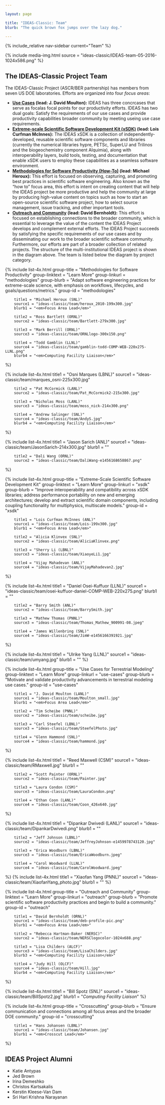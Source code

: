 ```yaml
---

layout: page

title: "IDEAS-Classic: Team"
blurb: "The quick brown fox jumps over the lazy dog."

---
```


<!-- Sidebar Nav -->
<!-- ---------------------------------------------------------------------- -->

{% include_relative nav-sidebar current="Team" %}

<!-- Content -->
<!-- ---------------------------------------------------------------------- -->

{% 	include media-img.html 
	  source = "ideas-classic/IDEAS-team-05-2016-1024x586.png"
%}

## The IDEAS-Classic Project Team

The IDEAS-Classic Project (ASCR/BER partnership) has members from seven US DOE laboratories.  Efforts are organized into four *focus areas*:

* **[Use Cases](#use-cases) (lead: J. David Moulton):** IDEAS has three concrcases that serve as focalas focal points for our productivity efforts.  IDEAS has two dual goals:  Satisfy the requirements of our use cases and provide productivity capabilities broader community by meeting useing use case requirements.
* **[Extreme-scale Scientific Software Development Kit (xSDK)](#xsdk) (lead: Lois Curfman McInnes):**  The IDEAS xSDK is a collection of independently-developed, reusable scientific software components and libraries (currently the numerical libraries hypre, PETSc, SuperLU and Trilinos and the biogeochemistry component Alquimia), along with interoperability layers, build tools, testing, and documentation that enable xSDK users to employ these capabilities as a seamless software environment.
* **[Methodologies for Software Productivity (How-To)](#methodologies) (lead: Michael Heroux):** This effort is focused on observing, capturing, and promoting best practices in scientific software engineering.  Also known as the “how to” focus area, this effort is intent on creating content that will help the IDEAS project be more productive and help the community at large by producing high-value content on topics such as how to start an open-source scientific software project, how to select source management, issue tracking, and other important tools.
* **[Outreach and Community](#outreach) (lead: David Bernholdt):** This effort is focused on establishing connections to the broader community, which is essential to leverage the value of the content the IDEAS Project develops and complement external efforts.  The IDEAS Project succeeds by satisfying the specific requirements of our use cases and by disseminating our work to the broader scientific software community.  Furthermore, our efforts are part of a broader collection of related projects.
The structure of the multi-institutional IDEAS project is shown in the diagram above.  The team is listed below the diagram by project category.

{% 	include list-4x.html
		group-title = "Methodologies for Software Productivity"
		group-linktext = "Learn More"
		group-linkurl = "methodologies"
		group-blurb = "Adapt software engineering practices for extreme-scale science, with emphasis on workflows, lifecycles, and goals/questions/metrics."
		group-id = "methodologies"

		title1 = "Michael Heroux (SNL)"
		source1 = "ideas-classic/team/heroux_2010-199x300.jpg"
		blurb1 = "<em>Focus Area Lead</em>"

		title2 = "Ross Bartlett (ORNL)"
		source2 = "ideas-classic/team/Bartlett-279x300.jpg"

		title3 = "Mark Berrill (ORNL)"
		source3 = "ideas-classic/team/ORNLlogo-300x150.png"

		title4 = "Todd Gamblin (LLNL)"
		source4 = "ideas-classic/team/gamblin-todd-COMP-WEB-220x275-LLNL.png"
		blurb4 = "<em>Computing Facility Liaison</em>"
%}

{% 	include list-4x.html
		title1 = "Osni Marques (LBNL)"
		source1 = "ideas-classic/team/marques_osni-225x300.jpg"

		title2 = "Pat McCormick (LANL)"
		source2 = "ideas-classic/team/Pat_McCormick2-215x300.jpg"

		title3 = "Nicholas Moss (LANL)"
		source3 = "ideas-classic/team/moss_nick-214x300.png"

		title4 = "Andrew Salinger (SNL)"
		source4 = "ideas-classic/team/AndyS.jpg"
		blurb4 = "<em>Computing Facility Liaison</em>"
%}

{% 	include list-4x.html
		title1 = "Jason Sarich (ANL)"
		source1 = "ideas-classic/team/JasonSarich-214x300.jpg"
		blurb1 = ""

		title2 = "Dali Wang (ORNL)"
		source2 = "ideas-classic/team/DaliWang-e1456168658867.png"

%}

{% 	include list-4x.html
		group-title = "Extreme-Scale Scientific Software Development Kit"
		group-linktext = "Learn More"
		group-linkurl = "xsdk"
		group-blurb = "Improve interoperability and compatibility across xSDK libraries; address performance portability on new and emerging architectures; develop and extract scientific domain components, including coupling functionality for multiphysics, multiscale models."
		group-id = "xsdk"

		title1 = "Lois Curfman McInnes (ANL)"
		source1 = "ideas-classic/team/Lois-199x300.jpg"
		blurb1 = "<em>Focus Area Lead</em>"

		title2 = "Alicia Klinvex (SNL)"
		source2 = "ideas-classic/team/AliciaKlinvex.png"

		title3 = "Sherry Li (LBNL)"
		source3 = "ideas-classic/team/XiaoyeLi1.jpg"

		title4 = "Vijay Mahadevan (ANL)"
		source4 = "ideas-classic/team/VijayMahadevan2.jpg"
%}

{% 	include list-4x.html
		title1 = "Daniel Osei-Kuffuor (LLNL)"
		source1 = "ideas-classic/team/osei-kuffuor-daniel-COMP-WEB-220x275.png"
		blurb1 = ""

		title2 = "Barry Smith (ANL)"
		source2 = "ideas-classic/team/BarrySmith.jpg"

		title3 = "Mathew Thomas (PNNL)"
		source3 = "ideas-classic/team/Thomas_Mathew_900991-08.jpeg"

		title4 = "James Willenbring (SNL)"
		source4 = "ideas-classic/team/JimW-e1456166391921.jpg"
%}

{% 	include list-4x.html
		title1 = "Ulrike Yang (LLNL)"
		source1 = "ideas-classic/team/umyang.jpg"
		blurb1 = ""
%}


{% 	include list-4x.html
		group-title = "Use Cases for Terrestrial Modeling"
		group-linktext = "Learn More"
		group-linkurl = "use-cases"
		group-blurb = "Motivate and validate productivity advancements in terrestrial modeling use cases."
		group-id = "use-cases"

		title1 = "J. David Moulton (LANL)"
		source1 = "ideas-classic/team/Moulton_small.jpg"
		blurb1 = "<em>Focus Area Lead</em>"

		title2 = "Tim Scheibe (PNNL)"
		source2 = "ideas-classic/team/scheibe.jpg"

		title3 = "Carl Steefel (LBNL)"
		source3 = "ideas-classic/team/SteefelPhoto.jpg"

		title4 = "Glenn Hammond (SNL)"
		source4 = "ideas-classic/team/hammond.jpg"
%}

{% 	include list-4x.html
		title1 = "Reed Maxwell (CSM)"
		source1 = "ideas-classic/team/RMaxwell.jpg"
		blurb1 = ""

		title2 = "Scott Painter (ORNL)"
		source2 = "ideas-classic/team/Painter.jpg"

		title3 = "Laura Condon (CSM)"
		source3 = "ideas-classic/team/LauraCondon.png"

		title4 = "Ethan Coon (LANL)"
		source4 = "ideas-classic/team/Coon_426x640.jpg"
%}

{% 	include list-4x.html
		title1 = "Dipankar Dwivedi (LANL)"
		source1 = "ideas-classic/team/DipankarDwivedi.png"
		blurb1 = ""

		title2 = "Jeff Johnson (LBNL)"
		source2 = "ideas-classic/team/JeffreyJohnson-e1459978743120.jpg"

		title3 = "Erica Woodburn (LBNL)"
		source3 = "ideas-classic/team/EricaWoodburn.jpeg"

		title4 = "Carol Woodward (LLNL)"
		source4 = "ideas-classic/team/CarolWoodward.jpeg"
%}
{% 	include list-4x.html
		title1 = "Xiaofan Yang (PNNL)"
		source1 = "ideas-classic/team/XiaofanYang_photo.jpg"
		blurb1 = ""
%}

{% 	include list-4x.html
		group-title = "Outreach and Community"
		group-linktext = "Learn More"
		group-linkurl = "outreach"
		group-blurb = "Promote scientific software productivity practices and begin to build a community."
		group-id = "outreach"

		title1 = "David Bernholdt (ORNL)"
		source1 = "ideas-classic/team/deb-profile-pic.png"
		blurb1 = "<em>Focus Area Lead</em>"

		title2 = "Rebecca Hartman-Baker (NERSC)"
		source2 = "ideas-classic/team/NERSClogocolor-1024x688.png"

		title3 = "Lisa Childers (ALCF)"
		source3 = "ideas-classic/team/LisaChilders.jpg"
		blurb3 = "<em>Computing Facility Liaison</em>"

		title4 = "Judy Hill (OLCF)"
		source4 = "ideas-classic/team/Hill.jpg"
		blurb4 = "<em>Computing Facility Liaison</em>"
%}

{% 	include list-4x.html
		title1 = "Bill Spotz (SNL)"
		source1 = "ideas-classic/team/BillSpotz2.jpg"
		blurb1 = "<em>Computing Facility Liaison</em>"
%}

{% 	include list-4x.html
		group-title = "Crosscutting"
		group-blurb = "Ensure communication and connections among all focus areas and the broader DOE community."
		group-id = "crosscutting"

		title1 = "Hans Johansen (LBNL)"
		source1 = "ideas-classic/team/Johansen.jpg"
		blurb1 = "<em>Crosscut Lead</em>"

%}

## IDEAS Project Alumni

* Katie Antypas
* Jed Brown
* Irina Demeshko
* Christos Kartsakalis
* Kerstin Kleese-Van Dam
* Sri Hari Krishna Narayanan
